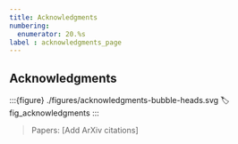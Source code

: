 ```yaml
---
title: Acknowledgments
numbering:
  enumerator: 20.%s
label : acknowledgments_page
---
```


## Acknowledgments

:::{figure} ./figures/acknowledgments-bubble-heads.svg
:label: fig_acknowledgments
:::

> Papers: [Add ArXiv citations]
